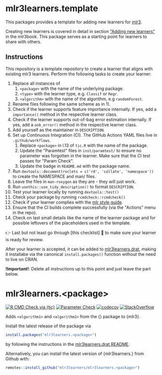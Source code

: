 # mlr3learners.template

This packages provides a template for adding new learners for [mlr3](https://mlr3.mlr-org.com).

Creating new learners is covered in detail in section ["Adding new learners"](https://mlr3book.mlr-org.com/extending-learners.html) in the mlr3book.
This package serves as a starting point for learners to share with others.

## Instructions

This repository is a template repository to create a learner that aligns with existing mlr3 learners.
Perform the following tasks to create your learner:

1. Replace all instances of
   1. `<package>` with the name of the underlying package.
   1. `<type>` with the learner type, e.g. `Classif` or `Regr`.
   1. `<algorithm>` with the name of the algorithm, e.g `randomForest`.
1. Rename files following the same scheme as in 1).
1. Check if the learner supports feature importance internally.
   If yes, add a `importance()` method in the respective learner class.
1. Check if the learner supports out-of-bag error estimation internally.
   If yes, add a `oob_error()` method in the respective learner class.
1. Add yourself as the maintainer in `DESCRIPTION`.
1. Set up Continuous Integration (CI).
   The GitHub Actions YAML files live in `.github/workflows`.
   1. Replace `<package>` in l.13 of `tic.R` with the name of the package.
   1. Update the "Paramtest" files in `inst/paramtest/` to ensure no parameter was forgotten in the learner.
      Make sure that the CI test passes for "Param Check".
   1. Update the badge in `README.md` with the package name.
1. Run `devtools::document(roclets = c('rd', 'collate', 'namespace'))` to create the NAMESPACE and man/ files.
1. Leave the files in `man-roxygen` as they are - they will just work.
1. Run `usethis::use_tidy_description()` to format `DESCRIPTION`.
1. Test your learner locally by running `devtools::test()`
1. Check your package by running `rcmdcheck::rcmdcheck()`
1. Check if your learner complies with the [mlr style guide](https://github.com/mlr-org/mlr3/wiki/Style-Guide).
1. Ensure that the CI builds complete successfully (via the "Actions" menu in the repo).
1. Check on last small details like the name of the learner package and for possible leftovers of the placeholders used in the template.

 :point_right: Last but not least go through [this checklist] :page_facing_up: to make sure your learner is ready for review.

After your learner is accepted, it can be added to [mlr3learners.drat](https://github.com/mlr3learners/mlr3learners.drat), making it installabe via the canonical `install.packages()` function without the need to live on CRAN.

**!Important!**: Delete all instructions up to this point and just leave the part below.

# mlr3learners.\<package\>

<!-- badges: start -->

[![R CMD Check via {tic}](https://github.com/mlr3learners/<package>/workflows/R%20CMD%20Check%20via%20{tic}/badge.svg?branch=master)](https://github.com/mlr3learners/<package>/actions)
[![Parameter Check](https://github.com/mlr3learners/mlr3learners.<package>/workflows/Parameter%20Check/badge.svg?branch=master)](https://github.com/mlr3learners/mlr3learners.<package>/actions)
[![codecov](https://codecov.io/gh/mlr3learners/mlr3learners.<package>/branch/master/graph/badge.svg)](https://codecov.io/gh/mlr3learners/mlr3learners.<package>)
[![StackOverflow](https://img.shields.io/badge/stackoverflow-mlr3-orange.svg)](https://stackoverflow.com/questions/tagged/mlr3)

<!-- badges: end -->

Adds `<algorithm1>` and `<algorithm2>` from the {<package>} package to {mlr3}.

Install the latest release of the package via

```r
install.packages("mlr3learners.<package>")
```

by following the instructions in the [mlr3learners.drat README](https://github.com/mlr3learners/mlr3learners.drat).

Alternatively, you can install the latest version of {mlr3learners.<package>} from Github with:

```r
remotes::install_github("mlr3learners/mlr3learners.<package>")
```
